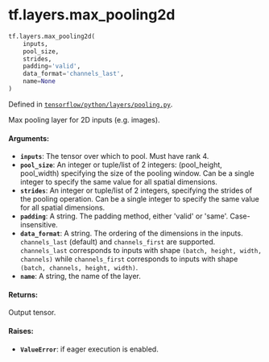 <div itemscope itemtype="http://developers.google.com/ReferenceObject">
<meta itemprop="name" content="tf.layers.max_pooling2d" />
<meta itemprop="path" content="Stable" />
</div>

# tf.layers.max_pooling2d

``` python
tf.layers.max_pooling2d(
    inputs,
    pool_size,
    strides,
    padding='valid',
    data_format='channels_last',
    name=None
)
```



Defined in [`tensorflow/python/layers/pooling.py`](/code/stable/tensorflow/python/layers/pooling.py).

Max pooling layer for 2D inputs (e.g. images).

#### Arguments:

* <b>`inputs`</b>: The tensor over which to pool. Must have rank 4.
* <b>`pool_size`</b>: An integer or tuple/list of 2 integers: (pool_height, pool_width)
    specifying the size of the pooling window.
    Can be a single integer to specify the same value for
    all spatial dimensions.
* <b>`strides`</b>: An integer or tuple/list of 2 integers,
    specifying the strides of the pooling operation.
    Can be a single integer to specify the same value for
    all spatial dimensions.
* <b>`padding`</b>: A string. The padding method, either 'valid' or 'same'.
    Case-insensitive.
* <b>`data_format`</b>: A string. The ordering of the dimensions in the inputs.
    `channels_last` (default) and `channels_first` are supported.
    `channels_last` corresponds to inputs with shape
    `(batch, height, width, channels)` while `channels_first` corresponds to
    inputs with shape `(batch, channels, height, width)`.
* <b>`name`</b>: A string, the name of the layer.


#### Returns:

Output tensor.


#### Raises:

* <b>`ValueError`</b>: if eager execution is enabled.